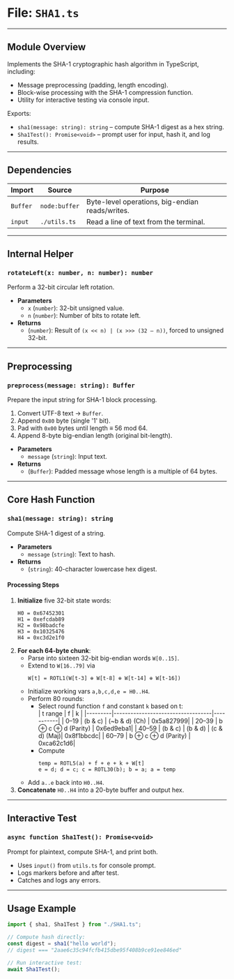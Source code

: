 # **File: `SHA1.ts`**

---

## Module Overview

Implements the SHA-1 cryptographic hash algorithm in TypeScript, including:

- Message preprocessing (padding, length encoding).
- Block-wise processing with the SHA-1 compression function.
- Utility for interactive testing via console input.

Exports:

- `sha1(message: string): string` – compute SHA-1 digest as a hex string.
- `Sha1Test(): Promise<void>` – prompt user for input, hash it, and log results.

---

## Dependencies

| Import   | Source        | Purpose                                         |
| -------- | ------------- | ----------------------------------------------- |
| `Buffer` | `node:buffer` | Byte-level operations, big-endian reads/writes. |
| `input`  | `./utils.ts`  | Read a line of text from the terminal.          |

---

## Internal Helper

### `rotateLeft(x: number, n: number): number`

Perform a 32-bit circular left rotation.

- **Parameters**
  - `x` (`number`): 32-bit unsigned value.
  - `n` (`number`): Number of bits to rotate left.
- **Returns**
  - (`number`): Result of `(x << n) | (x >>> (32 – n))`, forced to unsigned 32-bit.

---

## Preprocessing

### `preprocess(message: string): Buffer`

Prepare the input string for SHA-1 block processing.

1. Convert UTF-8 text → `Buffer`.
2. Append `0x80` byte (single '1' bit).
3. Pad with `0x00` bytes until length ≡ 56 mod 64.
4. Append 8-byte big-endian length (original bit-length).

- **Parameters**
  - `message` (`string`): Input text.
- **Returns**
  - (`Buffer`): Padded message whose length is a multiple of 64 bytes.

---

## Core Hash Function

### `sha1(message: string): string`

Compute SHA-1 digest of a string.

- **Parameters**
  - `message` (`string`): Text to hash.
- **Returns**
  - (`string`): 40-character lowercase hex digest.

#### Processing Steps

1. **Initialize** five 32-bit state words:
   ```
   H0 = 0x67452301
   H1 = 0xefcdab89
   H2 = 0x98badcfe
   H3 = 0x10325476
   H4 = 0xc3d2e1f0
   ```
2. **For each 64-byte chunk**:
   - Parse into sixteen 32-bit big-endian words `W[0..15]`.
   - Extend to `W[16..79]` via
     ```
     W[t] = ROTL1(W[t-3] ⊕ W[t-8] ⊕ W[t-14] ⊕ W[t-16])
     ```
   - Initialize working vars `a,b,c,d,e = H0..H4`.
   - Perform 80 rounds:
     - Select round function `f` and constant `k` based on t:  
       | t range | f | k |
       |---------|-----------------------------------|-----------|
       | 0–19 | (b & c) \| (~b & d) (Ch) | 0x5a827999|
       | 20–39 | b ⊕ c ⊕ d (Parity) | 0x6ed9eba1|
       | 40–59 | (b & c) \| (b & d) \| (c & d) (Maj)| 0x8f1bbcdc|
       | 60–79 | b ⊕ c ⊕ d (Parity) | 0xca62c1d6|
     - Compute
       ```
       temp = ROTL5(a) + f + e + k + W[t]
       e = d; d = c; c = ROTL30(b); b = a; a = temp
       ```
   - Add `a..e` back into `H0..H4`.
3. **Concatenate** `H0..H4` into a 20-byte buffer and output hex.

---

## Interactive Test

### `async function Sha1Test(): Promise<void>`

Prompt for plaintext, compute SHA-1, and print both.

- Uses `input()` from `utils.ts` for console prompt.
- Logs markers before and after test.
- Catches and logs any errors.

---

## Usage Example

```ts
import { sha1, Sha1Test } from "./SHA1.ts";

// Compute hash directly:
const digest = sha1("hello world");
// digest === "2aae6c35c94fcfb415dbe95f408b9ce91ee846ed"

// Run interactive test:
await Sha1Test();
```
